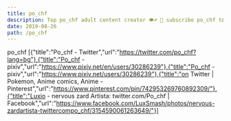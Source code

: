 ```yaml
---
title: po_chf
description: Top po_chf adult content creator 👁♐️ 👑 subscribe po_chf to my porn site below IG po_chf
date: 2019-08-26
path: /po_chf
---
```


po_chf
[{"title":"Po_chf - Twitter","url":"https://twitter.com/po_chf?lang=bg"},{"title":"Po_chf - pixiv","url":"https://www.pixiv.net/en/users/30286239"},{"title":"Po_chf - pixiv","url":"https://www.pixiv.net/users/30286239"},{"title":"on Twitter | Pokemon, Anime comics, Anime - Pinterest","url":"https://www.pinterest.com/pin/742953269760892309/"},{"title":"Luxio - nervous zard Artista: twitter.com/Po_chf | Facebook","url":"https://www.facebook.com/LuxSmash/photos/nervous-zardartista-twittercompo_chf/3154590061263649/"}]

